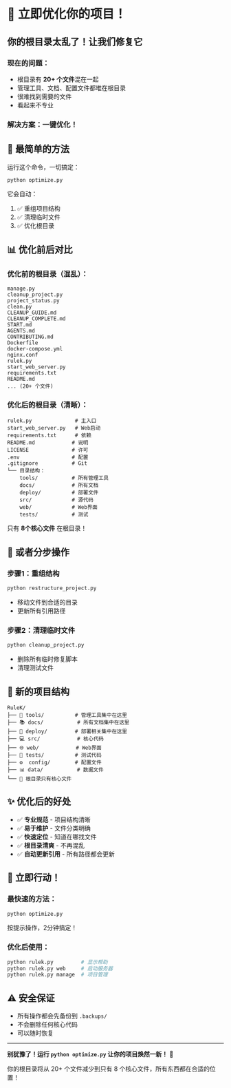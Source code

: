 # 🚀 立即优化你的项目！

## 你的根目录太乱了！让我们修复它

### 现在的问题：
- 根目录有 **20+ 个文件**混在一起
- 管理工具、文档、配置文件都堆在根目录
- 很难找到需要的文件
- 看起来不专业

### 解决方案：一键优化！

## 🎯 最简单的方法

运行这个命令，一切搞定：

```bash
python optimize.py
```

它会自动：
1. ✅ 重组项目结构
2. ✅ 清理临时文件
3. ✅ 优化根目录

## 📊 优化前后对比

### 优化前的根目录（混乱）：
```
manage.py
cleanup_project.py
project_status.py
clean.py
CLEANUP_GUIDE.md
CLEANUP_COMPLETE.md
START.md
AGENTS.md
CONTRIBUTING.md
Dockerfile
docker-compose.yml
nginx.conf
rulek.py
start_web_server.py
requirements.txt
README.md
... (20+ 个文件)
```

### 优化后的根目录（清晰）：
```
rulek.py              # 主入口
start_web_server.py   # Web启动
requirements.txt      # 依赖
README.md            # 说明
LICENSE              # 许可
.env                 # 配置
.gitignore           # Git
└── 目录结构：
    tools/           # 所有管理工具
    docs/            # 所有文档
    deploy/          # 部署文件
    src/             # 源代码
    web/             # Web界面
    tests/           # 测试
```

只有 **8个核心文件** 在根目录！

## 🔧 或者分步操作

### 步骤1：重组结构
```bash
python restructure_project.py
```
- 移动文件到合适的目录
- 更新所有引用路径

### 步骤2：清理临时文件
```bash
python cleanup_project.py
```
- 删除所有临时修复脚本
- 清理测试文件

## 📁 新的项目结构

```
RuleK/
├── 📂 tools/          # 管理工具集中在这里
├── 📚 docs/           # 所有文档集中在这里
├── 🐳 deploy/         # 部署相关集中在这里
├── 💻 src/            # 核心代码
├── 🌐 web/            # Web界面
├── 🧪 tests/          # 测试代码
├── ⚙️  config/        # 配置文件
├── 📊 data/           # 数据文件
└── 📝 根目录只有核心文件
```

## ✨ 优化后的好处

- ✅ **专业规范** - 项目结构清晰
- ✅ **易于维护** - 文件分类明确
- ✅ **快速定位** - 知道在哪找文件
- ✅ **根目录清爽** - 不再混乱
- ✅ **自动更新引用** - 所有路径都会更新

## 🎉 立即行动！

### 最快速的方法：
```bash
python optimize.py
```

按提示操作，2分钟搞定！

### 优化后使用：
```bash
python rulek.py         # 显示帮助
python rulek.py web     # 启动服务器
python rulek.py manage  # 项目管理
```

## ⚠️ 安全保证

- 所有操作都会先备份到 `.backups/`
- 不会删除任何核心代码
- 可以随时恢复

---

**别犹豫了！运行 `python optimize.py` 让你的项目焕然一新！** 🚀

你的根目录将从 20+ 个文件减少到只有 8 个核心文件，所有东西都在合适的位置！
